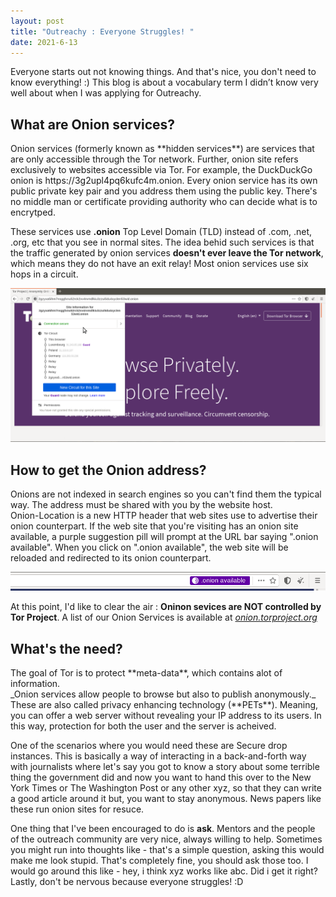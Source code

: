 ```yaml
---
layout: post
title: "Outreachy : Everyone Struggles! "
date: 2021-6-13
---
```

Everyone starts out not knowing things. And that's nice, you don't need to know everything! :)
This blog is about a vocabulary term I didn’t know very well about when I was applying for Outreachy. 

<h2>What are Onion services?</h2>
Onion services (formerly known as **hidden services**) are services that are only accessible through the Tor network. Further, onion site refers exclusively to websites accessible via Tor. For example, the DuckDuckGo onion is https://3g2upl4pq6kufc4m.onion. Every onion service has its own public private key pair and you address them using the public key. There's no middle man or certificate providing authority who can decide what is to encrytped. 

<p>These services use <strong>.onion</strong> Top Level Domain (TLD) instead of .com, .net, .org, etc that you see in normal sites.
The idea behid such services is that the traffic generated by onion services <strong>doesn't ever leave the Tor network</strong>, which means they do not have an exit relay! Most onion services use six hops in a circuit.</p>
  
![My helpful screenshot](/tor1.png)

<h2>How to get the Onion address?</h2>
Onions are not indexed in search engines so you can't find them the typical way. The address must be shared with you by the website host. <br>
Onion-Location is a new HTTP header that web sites use to advertise their onion counterpart. If the web site that you're visiting has an onion site available, a purple suggestion pill will prompt at the URL bar saying ".onion available". When you click on ".onion available", the web site will be reloaded and redirected to its onion counterpart.

![My helpful screenshot](/tor3.png)

 At this point, I'd like to clear the air : **Oninon sevices are NOT controlled by Tor Project**. A list of our Onion Services is available at _[onion.torproject.org](https://onion.torproject.org/)_

<h2>What's the need?</h2>
The goal of Tor is to protect **meta-data**, which contains alot of information.<br>
_Onion services allow people to browse but also to publish anonymously._ These are also called privacy enhancing technology (**PETs**). Meaning, you can offer a web server without revealing your IP address to its users. In this way, protection for both the user and the server is acheived.<br>
<p>
One of the scenarios where you would need these are Secure drop instances. This is basically a way of interacting in a back-and-forth way with journalists where let's say you got to know a story about some terrible thing the government did and now you want to hand this over to the New York Times or The Washington Post or any other xyz, so that they can write a good article around it but, you want to stay anonymous. News papers like these run onion sites for resuce.</p>

One thing that I've been encouraged to do is **ask**. Mentors and the people of the outreach community are very nice, always willing to help. Sometimes you might run into thoughts like - that's a simple question, asking this would make me look stupid. That's completely fine, you should ask those too. I would go around this like - hey, i think xyz works like abc. Did i get it right? Lastly, don't be nervous because everyone struggles! :D
